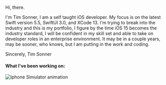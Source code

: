 Hi, there.

I'm Tim Sonner, I am a self taught iOS developer. My focus is on the latest Swift version 5.5, SwiftUI 3.0, and XCode 13. I'm trying to break into the industry and this is my portfolio, I figure by the time iOS 15 becomes the industry standard, I will be confident in my skill set and able to take on developer roles in an enterprise environment. It may be in a couple years, may be sooner, who knows, but I am putting in the work and coding. 

Sincerely, Tim Sonner

#### What I've been working on:

![Iphone Simulator animation](../RickAndMortyAPI/blob/7d96ffc0a6c96d7f5f0125b1df870f01da6fed96/RickAndMortyAPI.gif)
<!---
This is the format for comments in the readme
--->
